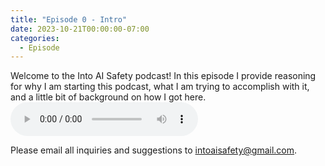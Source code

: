 ```yaml
---
title: "Episode 0 - Intro"
date: 2023-10-21T00:00:00-07:00
categories:
  - Episode
---
```


Welcome to the Into AI Safety podcast! In this episode I provide reasoning for why I am starting this podcast, what I am trying to accomplish with it, and a little bit of background on how I got here.
<audio controls>
<source src="https://into-ai-safety.github.io/assets/audio/into-ai-safety_ep.0.mp3" type="audio/mp3">
</audio>


Please email all inquiries and suggestions to <intoaisafety@gmail.com>.
